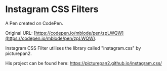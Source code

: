 # Instagram CSS Filters

A Pen created on CodePen.

Original URL: [https://codepen.io/mblode/pen/zpLWQW](https://codepen.io/mblode/pen/zpLWQW).

Instagram CSS Filter utilises the library called "instagram.css" by picturepan2.

His project can be found here: https://picturepan2.github.io/instagram.css/